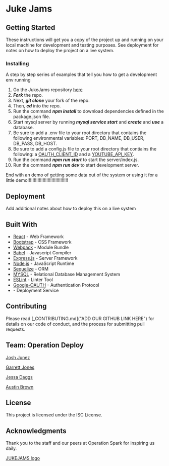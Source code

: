 # Juke Jams

## Getting Started

These instructions will get you a copy of the project up and running on your local machine for development and testing purposes. See deployment for notes on how to deploy the project on a live system.

### Installing

A step by step series of examples that tell you how to get a development env running

1. Go the JukeJams repository [here](http://repoendpointhere)
2. ***Fork*** the repo.
3. Next, ***git clone*** your fork of the repo.
4. Then, ***cd*** into the repo.
5. Run the command ***npm install*** to download dependencies defined in the package.json file.
6. Start mysql server by running ***mysql service start*** and ***create*** and ***use*** a database.
7. Be sure to add a .env file to your root directory that contains the following environmental variables: PORT, DB_NAME, DB_USER, DB_PASS, DB_HOST.
7. Be sure to add a config.js file to your root directory that contiains the following: a [OAUTH_CLIENT_ID](https://developers.google.com/fit/android/get-api-key) and a [YOUTUBE_API_KEY](https://developers.google.com/youtube/v3/getting-started). 
9. Run the command ***npm run start*** to start the server/index.js.
10. Run the command ***npm run dev*** to start development server.

End with an demo of getting some data out of the system or using it for a little demo!!!!!!!!!!!!!!!!!!!!!!!!!!!!!!!!

## Deployment

Add additional notes about how to deploy this on a live system

## Built With

* [React](https://reactjs.org/) - Web Framework
* [Bootstrap](https://maven.apache.org/) - CSS Framework
* [Webpack](https://maven.apache.org/) - Module Bundle
* [Babel](http://www.dropwizard.io/1.0.2/docs/) - Javascript Compiler
* [Express.js](https://maven.apache.org/) - Server Framework
* [Node.js](https://nodejs.org/en/) - JavaScript Runtime
* [Sequelize](http://www.dropwizard.io/1.0.2/docs/) - ORM
* [MYSQL](https://maven.apache.org/) - Relational Database Management System
* [ESLint](http://www.dropwizard.io/1.0.2/docs/) - Linter Tool
* [Google-OAUTH](https://rometools.github.io/rome/) - Authentication Protocol
* []() - Deployment Service


## Contributing
Please read [_CONTRIBUTING.md]("ADD OUR GITHUB LINK HERE") for details on our code of conduct, and the process for submitting pull requests.

## Team: Operation Deploy
[Josh Junez](https://github.com/joshjnunez)

[Garrett Jones](https://github.com/gjones2019)

[Jessa Daggs](https://github.com/jldaggs88)

[Austin Brown](https://github.com/austinbrown-opspark)

## License
This project is licensed under the ISC License.

## Acknowledgments
Thank you to the staff and our peers at Operation Spark for inspiring us daily. 

[JUKEJAMS logo]()